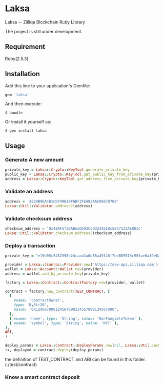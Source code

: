 # Laksa

Laksa -- Zilliqa Blockchain Ruby Library

The project is still under development.

## Requirement

Ruby(2.5.3)

## Installation

Add this line to your application's Gemfile:

```ruby
gem 'laksa'
```

And then execute:

    $ bundle

Or install it yourself as:

    $ gem install laksa

## Usage

### Generate A new amount
```ruby
private_key = Laksa::Crypto::KeyTool.generate_private_key
public_key = Laksa::Crypto::KeyTool.get_public_key_from_private_key(private_key)
address = Laksa::Crypto::KeyTool.get_address_from_private_key(private_key)
```

### Validate an address
```ruby
address = '2624B9EA4B1CD740630F6BF2FEA82AAC0067070B'
Laksa::Util::Validator.address?(address)
```

### Validate checksum address
```ruby
checksum_address = '0x4BAF5faDA8e5Db92C3d3242618c5B47133AE003C'
Laksa::Util::Validator.checksum_address?(checksum_address)
```

### Deploy a transaction
```ruby
private_key = "e19d05c5452598e24caad4a0d85a49146f7be089515c905ae6a19e8a578a6930"

provider = Laksa::Jsonrpc::Provider.new('https://dev-api.zilliqa.com')
wallet = Laksa::Account::Wallet.new(provider)
address = wallet.add_by_private_key(private_key)

factory = Laksa::Contract::ContractFactory.new(provider, wallet)

contract = factory.new_contract(TEST_CONTRACT, [
  {
    vname: 'contractOwner',
    type: 'ByStr20',
    value: '0x124567890124567890124567890124567890',
  },
  { vname: 'name', type: 'String', value: 'NonFungibleToken' },
  { vname: 'symbol', type: 'String', value: 'NFT' },
],
ABI,
)

deploy_params = Laksa::Contract::DeployParams.new(nil, Laksa::Util.pack(8, 8), nil, 1000, 1000, nil)
tx, deployed = contract.deploy(deploy_params)    
```

the definition of TEST_CONTRACT and ABI can be found in this folder. (./test/contract) 

### Know a smart contract deposit
```ruby
```

